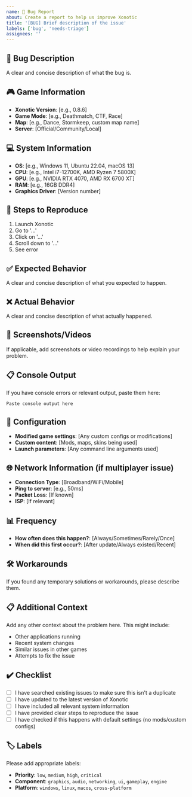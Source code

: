 ```yaml
---
name: 🐛 Bug Report
about: Create a report to help us improve Xonotic
title: '[BUG] Brief description of the issue'
labels: ['bug', 'needs-triage']
assignees: ''
---
```


## 🐛 Bug Description
A clear and concise description of what the bug is.

## 🎮 Game Information
- **Xonotic Version**: [e.g., 0.8.6]
- **Game Mode**: [e.g., Deathmatch, CTF, Race]
- **Map**: [e.g., Dance, Stormkeep, custom map name]
- **Server**: [Official/Community/Local]

## 💻 System Information
- **OS**: [e.g., Windows 11, Ubuntu 22.04, macOS 13]
- **CPU**: [e.g., Intel i7-12700K, AMD Ryzen 7 5800X]
- **GPU**: [e.g., NVIDIA RTX 4070, AMD RX 6700 XT]
- **RAM**: [e.g., 16GB DDR4]
- **Graphics Driver**: [Version number]

## 🔄 Steps to Reproduce
1. Launch Xonotic
2. Go to '...'
3. Click on '...'
4. Scroll down to '...'
5. See error

## ✅ Expected Behavior
A clear and concise description of what you expected to happen.

## ❌ Actual Behavior
A clear and concise description of what actually happened.

## 📸 Screenshots/Videos
If applicable, add screenshots or video recordings to help explain your problem.

## 📋 Console Output
If you have console errors or relevant output, paste them here:

```
Paste console output here
```

## 🔧 Configuration
- **Modified game settings**: [Any custom configs or modifications]
- **Custom content**: [Mods, maps, skins being used]
- **Launch parameters**: [Any command line arguments used]

## 🌐 Network Information (if multiplayer issue)
- **Connection Type**: [Broadband/WiFi/Mobile]
- **Ping to server**: [e.g., 50ms]
- **Packet Loss**: [If known]
- **ISP**: [If relevant]

## 📊 Frequency
- **How often does this happen?**: [Always/Sometimes/Rarely/Once]
- **When did this first occur?**: [After update/Always existed/Recent]

## 🛠️ Workarounds
If you found any temporary solutions or workarounds, please describe them.

## 📋 Additional Context
Add any other context about the problem here. This might include:
- Other applications running
- Recent system changes
- Similar issues in other games
- Attempts to fix the issue

## ✔️ Checklist
- [ ] I have searched existing issues to make sure this isn't a duplicate
- [ ] I have updated to the latest version of Xonotic
- [ ] I have included all relevant system information
- [ ] I have provided clear steps to reproduce the issue
- [ ] I have checked if this happens with default settings (no mods/custom configs)

## 🏷️ Labels
Please add appropriate labels:
- **Priority**: `low`, `medium`, `high`, `critical`
- **Component**: `graphics`, `audio`, `networking`, `ui`, `gameplay`, `engine`
- **Platform**: `windows`, `linux`, `macos`, `cross-platform` 